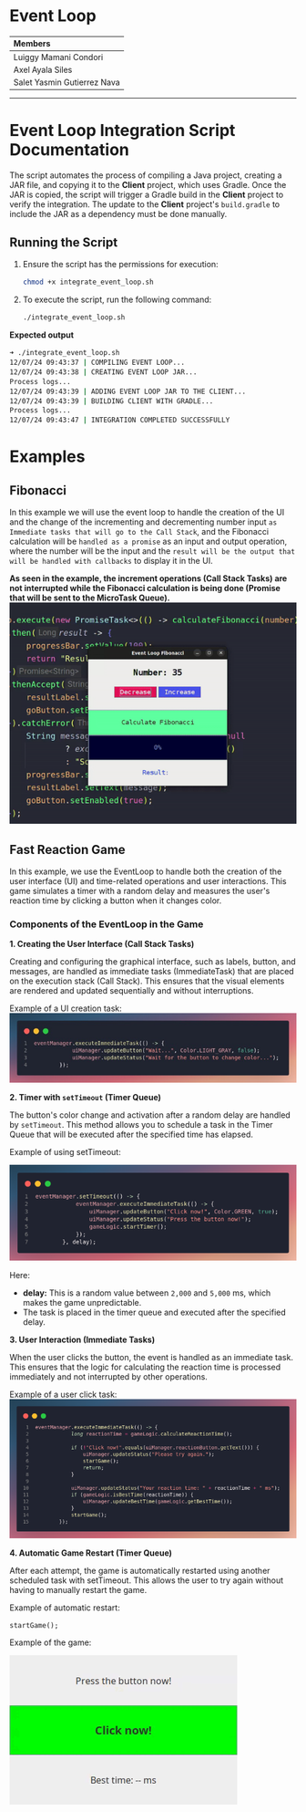 # Event Loop

| Members                     |
| :-------------------------- |
| Luiggy Mamani Condori       |
| Axel Ayala Siles            |
| Salet Yasmin Gutierrez Nava |

---

# Event Loop Integration Script Documentation

The script automates the process of compiling a Java project, creating a JAR file, and copying it to the **Client** project, which uses Gradle. Once the JAR is copied, the script will trigger a Gradle build in the **Client** project to verify the integration. The update to the **Client** project's `build.gradle` to include the JAR as a dependency must be done manually.

## Running the Script

1. Ensure the script has the permissions for execution:
    ```bash
    chmod +x integrate_event_loop.sh
    ```
2. To execute the script, run the following command:
    ```bash
    ./integrate_event_loop.sh
    ```

**Expected output**

```bash
➜ ./integrate_event_loop.sh
12/07/24 09:43:37 | COMPILING EVENT LOOP...
12/07/24 09:43:38 | CREATING EVENT LOOP JAR...
Process logs...
12/07/24 09:43:39 | ADDING EVENT LOOP JAR TO THE CLIENT...
12/07/24 09:43:39 | BUILDING CLIENT WITH GRADLE...
Process logs...
12/07/24 09:43:47 | INTEGRATION COMPLETED SUCCESSFULLY
```

# Examples

## Fibonacci
In this example we will use the event loop to handle the creation of the UI and the change of the incrementing and decrementing number input `as Immediate tasks that will go to the Call Stack`, and the Fibonacci calculation will be `handled as a promise` as an input and output operation, where the number will be the input and the `result will be the output that will be handled with callbacks` to display it in the UI.

**As seen in the example, the increment operations (Call Stack Tasks) are not interrupted while the Fibonacci calculation is being done (Promise that will be sent to the MicroTask Queue).**
![fibonacci_image](./Client/src/main/resources/fibonacci_event_loop.gif)

## Fast Reaction Game
In this example, we use the EventLoop to handle both the creation of the user interface (UI) and time-related operations and user interactions. This game simulates a timer with a random delay and measures the user's reaction time by clicking a button when it changes color.

### Components of the EventLoop in the Game
**1. Creating the User Interface (Call Stack Tasks)**

Creating and configuring the graphical interface, such as labels, button, and messages, are handled as immediate tasks (ImmediateTask) that are placed on the execution stack (Call Stack). This ensures that the visual elements are rendered and updated sequentially and without interruptions.

Example of a UI creation task:
![Call Stack Tasks](./Client/src/main/resources/CallStack.jpeg)

**2. Timer with `setTimeout` (Timer Queue)**

The button's color change and activation after a random delay are handled by `setTimeout`. This method allows you to schedule a task in the Timer Queue that will be executed after the specified time has elapsed.

Example of using setTimeout:

![setTimeout](./Client/src/main/resources/setTimeout.png)

Here:

- **delay:** This is a random value between `2,000` and `5,000` ms, which makes the game unpredictable.
- The task is placed in the timer queue and executed after the specified delay.

**3. User Interaction (Immediate Tasks)**

When the user clicks the button, the event is handled as an immediate task. This ensures that the logic for calculating the reaction time is processed immediately and not interrupted by other operations.

Example of a user click task:
![setTimeout](./Client/src/main/resources/ImmediateTasks.png)

**4. Automatic Game Restart (Timer Queue)**

After each attempt, the game is automatically restarted using another scheduled task with setTimeout. This allows the user to try again without having to manually restart the game.

Example of automatic restart:
```
startGame();
```

Example of the game:

![FastReactionGame](./Client/src/main/resources/FastReactionGame.gif)
